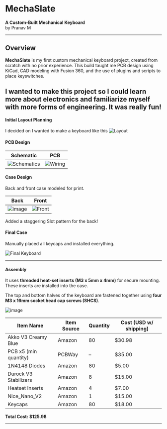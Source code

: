 # MechaSlate 
**A Custom-Built Mechanical Keyboard**  
by Pranav M

---

## Overview
**MechaSlate** is my first custom mechanical keyboard project, created from scratch with no prior experience. This build taught me PCB design using KiCad, CAD modeling with Fusion 360, and the use of plugins and scripts to place keyswitches.



I wanted to make this project so I could learn more about electronics and familiarize myself with more forms of engineering. It was really fun!
---

####  Initial Layout Planning
I decided on I wanted to make a keyboard like this 
![Layout](https://github.com/user-attachments/assets/375b4509-4335-4047-8f0a-fa6b8db1fd74)

#### PCB Design



| Schematic |  PCB |
|:--:|:--:|
| ![Schematics](https://github.com/user-attachments/assets/bdc40540-bcfa-4218-b22b-1539af9df3dd) | ![Wiring](https://github.com/user-attachments/assets/ff8a41f1-4699-4f70-8595-96dc0564c0b0) |


#### Case Design 
Back and front case modeled for print.

| Back | Front |
|:--:|:--:|
| ![image](https://github.com/user-attachments/assets/d6e524bf-3629-4ce9-a2af-e25ade4eb677)| ![Front](https://github.com/user-attachments/assets/c723ca9a-8d94-49c9-b8a2-eebfd8053d2d) |


Added a staggering Slot pattern for the back!

####  Final Case
Manually placed all keycaps and installed everything.

![Final Keyboard](https://github.com/user-attachments/assets/c05ccc66-1ff3-4efa-8257-af330fe5bb88)


---

#### Assembly 

It uses **threaded heat-set inserts (M3 x 5mm x 4mm)** for secure mounting. These inserts are installed into the case.

The top and bottom halves of the keyboard are fastened together using **four M3 x 16mm socket head cap screws (SHCS)**.

![image](https://github.com/user-attachments/assets/784755f5-6b19-4908-a6d8-1e86b115f63b)

| Item Name            | Item Source | Quantity | Cost (USD w/ shipping) |
|----------------------|-------------|----------|-------------------------|
| Akko V3 Creamy Blue  | Amazon      | 80       | $30.98                  |
| PCB x5 (min quantity)| PCBWay      | –        | $35.00                 |
| 1N4148 Diodes        | Amazon      | 80       | $5.00                   |
| Durock V3 Stabilizers| Amazon      | 8        | $15.00                  |
| Heatset Inserts      | Amazon      | 4        | $7.00                   |
| Nice_Nano_V2         | Amazon      | 1        | $15.00                  |
| Keycaps              | Amazon      | 80       | $18.00                  |

**Total Cost:** **$125.98**

---

